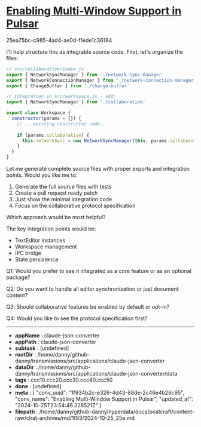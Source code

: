 # [Enabling Multi-Window Support in Pulsar](https://claude.ai/chat/1f934b2c-e326-4d43-88de-2c46e4b26c95)

25ea75bc-c985-4ad4-ae0d-f1ede1c36184

 I'll help structure this as integrable source code. First, let's organize the files:

```javascript
// src/collaborative/index.js
export { NetworkSyncManager } from './network-sync-manager'
export { NetworkConnectionManager } from './network-connection-manager'
export { ChangeBuffer } from './change-buffer'

// Integration in src/workspace.js - add:
import { NetworkSyncManager } from './collaborative'

export class Workspace {
  constructor(params = {}) {
    // ...existing constructor code...
    
    if (params.collaborative) {
      this.networkSync = new NetworkSyncManager(this, params.collaborative)
    }
  }
}
```

Let me generate complete source files with proper exports and integration points. Would you like me to:

1. Generate the full source files with tests
2. Create a pull request ready patch
3. Just show the minimal integration code
4. Focus on the collaborative protocol specification

Which approach would be most helpful?

The key integration points would be:
- TextEditor instances
- Workspace management 
- IPC bridge
- State persistence

Q1: Would you prefer to see it integrated as a core feature or as an optional package?

Q2: Do you want to handle all editor synchronization or just document content?

Q3: Should collaborative features be enabled by default or opt-in?

Q4: Would you like to see the protocol specification first?

---

* **appName** : claude-json-converter
* **appPath** : claude-json-converter
* **subtask** : [undefined]
* **rootDir** : /home/danny/github-danny/transmissions/src/applications/claude-json-converter
* **dataDir** : /home/danny/github-danny/transmissions/src/applications/claude-json-converter/data
* **tags** : ccc10.ccc20.ccc30.ccc40.ccc50
* **done** : [undefined]
* **meta** : {
  "conv_uuid": "1f934b2c-e326-4d43-88de-2c46e4b26c95",
  "conv_name": "Enabling Multi-Window Support in Pulsar",
  "updated_at": "2024-10-25T23:54:46.328521Z"
}
* **filepath** : /home/danny/github-danny/hyperdata/docs/postcraft/content-raw/chat-archives/md/1f93/2024-10-25_25e.md